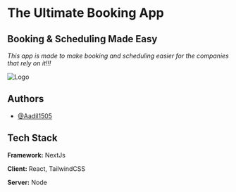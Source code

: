 # The Ultimate Booking App 




## Booking & Scheduling Made Easy
*This app is made to make booking and scheduling easier for the companies that rely on it!!!*

![Logo](https://t4.ftcdn.net/jpg/06/18/07/69/360_F_618076910_4EmPRP70I0CQHmgRHWdhWaq6vKVaJasO.jpg)


## Authors

- [@Aadil1505](https://github.com/Aadil1505)

## Tech Stack

**Framework:** NextJs

**Client:** React, TailwindCSS

**Server:** Node

